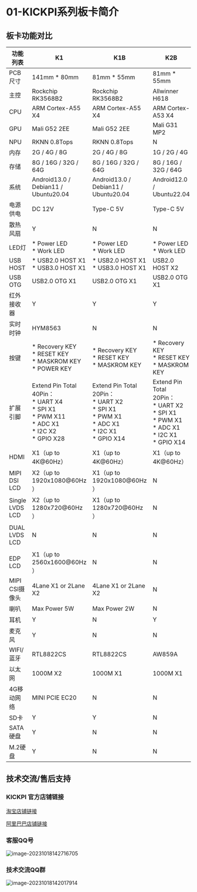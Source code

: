 # 01-KICKPI系列板卡简介





## 板卡功能对比

| 功能列表        | K1                                                           | K1B                                                          | K2B                                                          | K2C            | K3                                                           |
| --------------- | ------------------------------------------------------------ | ------------------------------------------------------------ | ------------------------------------------------------------ | -------------- | ------------------------------------------------------------ |
| PCB尺寸         | 141mm * 80mm                                                 | 81mm * 55mm                                                  | 81mm * 55mm                                                  | 141mm * 80mm   | 141mm * 80mm                                                 |
| 主控            | Rockchip RK3568B2                                            | Rockchip RK3568B2                                            | Allwinner H618                                               | Allwinner H618 | Rockchip RK3562                                              |
| CPU             | ARM Cortex-A55 X4                                            | ARM Cortex-A55 X4                                            | ARM Cortex-A53 X4                                            |                | ARM Cortex-A53 X4                                            |
| GPU             | Mali G52 2EE                                                 | Mali G52 2EE                                                 | Mali G31 MP2                                                 |                | Mali G52 2EE                                                 |
| NPU             | RKNN 0.8Tops                                                 | RKNN 0.8Tops                                                 | N                                                            |                | RKNN 0.8Tops                                                 |
| 内存            | 2G / 4G / 8G                                                 | 2G / 4G / 8G                                                 | 1G / 2G / 4G                                                 |                | 2G / 4G / 8G                                                 |
| 存储            | 8G / 16G / 32G / 64G                                         | 8G / 16G / 32G / 64G                                         | 8G / 16G / 32G / 64G                                         |                | 8G / 16G / 32G / 64G                                         |
| 系统            | Android13.0 / Debian11 / Ubuntu20.04                         | Android13.0 / Debian11 / Ubuntu20.04                         | Android12.0 / Ubuntu22.04                                    |                | Android13.0 / Debian11 / Ubuntu20.04                         |
| 电源供电        | DC 12V                                                       | Type-C 5V                                                    | Type-C 5V                                                    |                | DC 12V                                                       |
| 散热风扇        | Y                                                            | N                                                            | N                                                            |                | Y                                                            |
| LED灯           | * Power LED<br />* Work LED                                  | * Power LED<br />* Work LED                                  | * Power LED<br />* Work LED                                  |                | * Power LED<br />* Work LED                                  |
| USB HOST        | * USB2.0 HOST X1<br />* USB3.0 HOST X1                       | * USB2.0 HOST X1<br />* USB3.0 HOST X1                       | USB2.0 HOST X2                                               |                | USB2.0 HOST X2                                               |
| USB OTG         | USB2.0 OTG X1                                                | USB2.0 OTG X1                                                | USB2.0 OTG X1                                                |                | USB2.0 OTG X1                                                |
| 红外接收器      | Y                                                            | Y                                                            | Y                                                            |                | Y                                                            |
| 实时时钟        | HYM8563                                                      | N                                                            | N                                                            |                | HYM8563                                                      |
| 按键            | * Recovery KEY<br />* RESET KEY<br />* MASKROM KEY<br />* POWER KEY | * Recovery KEY<br />* RESET KEY<br />* MASKROM KEY           | * Recovery KEY<br />* RESET KEY<br />* MASKROM KEY           |                | * Recovery KEY<br />* RESET KEY<br />* MASKROM KEY<br />* POWER KEY |
| 扩展引脚        | Extend Pin Total 40Pin：<br />* UART X4<br />* SPI X1<br />* PWM X11<br />* ADC X1<br />* I2C X2<br />* GPIO X28 | Extend Pin Total 20Pin：<br />* UART X2<br />* SPI X1<br />* PWM X1<br />* ADC X1<br />* I2C X1<br />* GPIO X14 | Extend Pin Total 20Pin：<br />* UART X2<br />* SPI X1<br />* PWM X1<br />* ADC X1<br />* I2C X1<br />* GPIO X14 |                | Extend Pin Total 40Pin：<br />                               |
| HDMI            | X1（up to 4K@60Hz）                                          | X1（up to 4K@60Hz）                                          | X1（up to 4K@60Hz）                                          |                | N                                                            |
| MIPI DSI LCD    | X2（up to 1920x1080@60Hz ）                                  | X1（up to 1920x1080@60Hz ）                                  | N                                                            |                | X1（up to 1920x1080@60Hz ）                                  |
| Single LVDS LCD | X2（up to 1280x720@60Hz ）                                   | X1（up to 1280x720@60Hz ）                                   | N                                                            |                | X1（up to 1280x720@60Hz ）                                   |
| DUAL LVDS LCD   | N                                                            | N                                                            | N                                                            |                | X1（up to 1920x1080@60Hz ）                                  |
| EDP LCD         | X1（up to 2560x1600@60Hz ）                                  | N                                                            | N                                                            |                | N                                                            |
| MIPI CSI摄像头  | 4Lane X1 or 2Lane X2                                         | 4Lane X1 or 2Lane X2                                         | N                                                            |                | 4Lane X2 or 2Lane X4                                         |
| 喇叭            | Max Power 5W                                                 | Max Power 2W                                                 | N                                                            |                | Max Power 5W                                                 |
| 耳机            | Y                                                            | N                                                            | Y                                                            |                | Y                                                            |
| 麦克风          | Y                                                            | N                                                            | N                                                            |                | Y                                                            |
| WIFI/蓝牙       | RTL8822CS                                                    | RTL8822CS                                                    | AW859A                                                       |                | RTL8822CS                                                    |
| 以太网          | 1000M X2                                                     | 1000M X1                                                     | 1000M X1                                                     |                | 1000M X1<br />100M X1                                        |
| 4G移动网络      | MINI PCIE EC20                                               | N                                                            | N                                                            |                | MINI PCIE EC20                                               |
| SD卡            | Y                                                            | Y                                                            | N                                                            |                | Y                                                            |
| SATA硬盘        | Y                                                            | N                                                            | N                                                            |                | N                                                            |
| M.2硬盘         | Y                                                            | N                                                            | N                                                            |                | Y                                                            |





## 技术交流/售后支持

### KICKPI 官方店铺链接

[淘宝店铺链接](https://shop183733283.taobao.com/?spm=a230r.7195193.1997079397.2.10f76f498zHqMG)

[阿里巴巴店铺链接](https://shop122g2107958t7.1688.com/page/index.html?spm=0.0.wp_pc_common_header_companyName_undefined.0)



### 客服QQ号

![image-20231018142716705](http://tanzhtanzh.oss-cn-shenzhen.aliyuncs.com/img/image-20231018142716705.png)



### 技术交流QQ群

![image-20231018142017914](http://tanzhtanzh.oss-cn-shenzhen.aliyuncs.com/img/image-20231018142017914.png)

